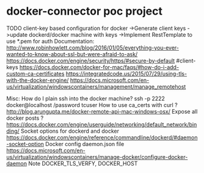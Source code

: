 # docker-connector poc project

TODO client-key based configuration for docker
  ->Generate client keys
  ->update dockerd/docker machine with keys
  ->Implement RestTemplate to use *.pem for auth
  Documentation:
  http://www.robinhowlett.com/blog/2016/01/05/everything-you-ever-wanted-to-know-about-ssl-but-were-afraid-to-ask/
  https://docs.docker.com/engine/security/https/#secure-by-default #client-keys
  https://docs.docker.com/docker-for-mac/faqs/#how-do-i-add-custom-ca-certificates
  https://integratedcode.us/2015/07/29/using-tls-with-the-docker-engine/
  https://docs.microsoft.com/en-us/virtualization/windowscontainers/management/manage_remotehost
  
  
  
  Misc:
  How do I plain ssh into the docker machine? ssh -p 2222 docker@localhost /password tcuser
  How to use ca_certs with curl ?http://blog.arungupta.me/docker-remote-api-mac-windows-osx/
  Expose all docker posts ?https://docs.docker.com/engine/userguide/networking/default_network/binding/
  Socket options for dockerd and docker https://docs.docker.com/engine/reference/commandline/dockerd/#daemon-socket-option
  Docker config daemon.json file https://docs.microsoft.com/en-us/virtualization/windowscontainers/manage-docker/configure-docker-daemon
  Note DOCKER_TLS_VERFY, DOCKER_HOST 

